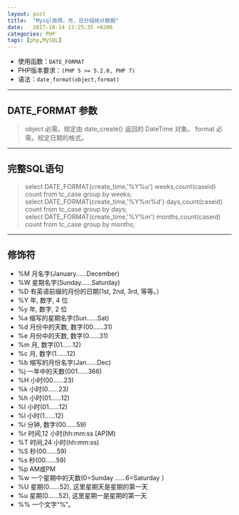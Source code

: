 ```yaml
---
layout: post
title:  "Mysql按周，月，日分组统计数据"
date:   2017-10-14 13:25:35 +0200
categories: PHP
tags: [php,MySQL]
---
```


- 使用函数：`DATE_FORMAT`
- PHP版本要求：`(PHP 5 >= 5.2.0, PHP 7)`
- 语法：`date_format(object,format)`

---
## DATE_FORMAT 参数

> object	必需。规定由 date_create() 返回的 DateTime 对象。
> format	必需。规定日期的格式。

---
## 完整SQL语句
> select DATE_FORMAT(create_time,'%Y%u') weeks,count(caseid) count from tc_case group by weeks;  
> select DATE_FORMAT(create_time,'%Y%m%d') days,count(caseid) count from tc_case group by days;  
> select DATE_FORMAT(create_time,'%Y%m') months,count(caseid) count from tc_case group by months;

---
## 修饰符

- %M 月名字(January……December) 
- %W 星期名字(Sunday……Saturday) 
- %D 有英语前缀的月份的日期(1st, 2nd, 3rd, 等等。） 
- %Y 年, 数字, 4 位 
- %y 年, 数字, 2 位 
- %a 缩写的星期名字(Sun……Sat) 
- %d 月份中的天数, 数字(00……31) 
- %e 月份中的天数, 数字(0……31) 
- %m 月, 数字(01……12) 
- %c 月, 数字(1……12) 
- %b 缩写的月份名字(Jan……Dec) 
- %j 一年中的天数(001……366) 
- %H 小时(00……23) 
- %k 小时(0……23) 
- %h 小时(01……12) 
- %I 小时(01……12) 
- %l 小时(1……12) 
- %i 分钟, 数字(00……59) 
- %r 时间,12 小时(hh:mm:ss [AP]M) 
- %T 时间,24 小时(hh:mm:ss) 
- %S 秒(00……59) 
- %s 秒(00……59) 
- %p AM或PM 
- %w 一个星期中的天数(0=Sunday ……6=Saturday ） 
- %U 星期(0……52), 这里星期天是星期的第一天 
- %u 星期(0……52), 这里星期一是星期的第一天 
- %% 一个文字“%”。